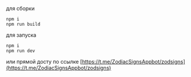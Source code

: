 для сборки

```
npm i
npm run build
```

для запуска

```
npm i
npm run dev
```

или прямой досту по ссылке [https://t.me/ZodiacSignsAppbot/zodsigns](https://t.me/ZodiacSignsAppbot/zodsigns)
